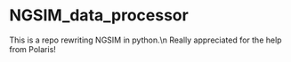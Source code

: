 # NGSIM_data_processor
This is a repo rewriting NGSIM in python.\n
Really appreciated for the help from Polaris!
